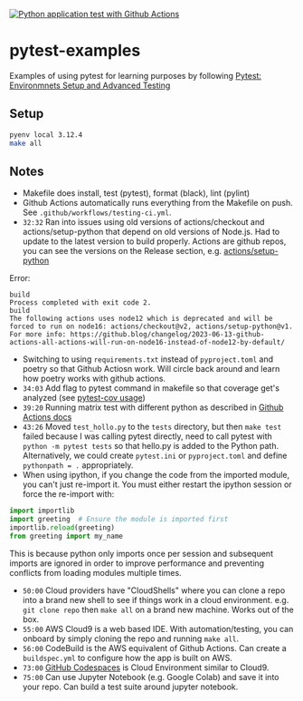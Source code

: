 [![Python application test with Github Actions](https://github.com/slyt/pytest-example/actions/workflows/testing-ci.yml/badge.svg)](https://github.com/slyt/pytest-example/actions/workflows/testing-ci.yml)

# pytest-examples
Examples of using pytest for learning purposes by following [Pytest: Environmnets Setup and Advanced Testing](https://www.coursera.org/videos/spark-hadoop-snowflake-data-engineering/UUI0G?authProvider=target&query=pytest&source=search)


## Setup

```sh
pyenv local 3.12.4
make all
```

## Notes
- Makefile does install, test (pytest), format (black), lint (pylint)
- Github Actions automatically runs everything from the Makefile on push. See `.github/workflows/testing-ci.yml`.
- `32:32` Ran into issues using old versions of actions/checkout and actions/setup-python that depend on old versions of Node.js. Had to update to the latest version to build properly. Actions are github repos, you can see the versions on the Release section, e.g. [actions/setup-python](https://github.com/actions/setup-python)

Error:
```
build
Process completed with exit code 2.
build
The following actions uses node12 which is deprecated and will be forced to run on node16: actions/checkout@v2, actions/setup-python@v1. For more info: https://github.blog/changelog/2023-06-13-github-actions-all-actions-will-run-on-node16-instead-of-node12-by-default/

```

- Switching to using `requirements.txt` instead of `pyproject.toml` and poetry so that Github Actiosn work. Will circle back around and learn how poetry works with github actions.
- `34:03` Add flag to pytest command in makefile so that coverage get's analyzed (see [pytest-cov usage](https://pypi.org/project/pytest-cov/#usage))
- `39:20` Running matrix test with different python as described in [Github Actions docs](https://docs.github.com/en/actions/use-cases-and-examples/building-and-testing/building-and-testing-python#using-multiple-python-versions)
- `43:26` Moved `test_hollo.py` to the `tests` directory, but then `make test` failed because I was calling pytest directly, need to call pytest with `python -m pytest tests` so that hello.py is added to the Python path. Alternatively, we could create `pytest.ini` or `pyproject.toml` and define `pythonpath = .` appropriately.
- When using ipython, if you change the code from the imported module, you can't just re-import it. You must either restart the ipython session or force the re-import with:
```python
import importlib
import greeting  # Ensure the module is imported first
importlib.reload(greeting)
from greeting import my_name
```

This is because python only imports once per session and subsequent imports are ignored in order to improve performance and preventing conflicts from loading modules multiple times.

- `50:00` Cloud providers have "CloudShells" where you can clone a repo into a brand new shell to see if things work in a cloud environment. e.g. `git clone repo` then `make all` on a brand new machine. Works out of the box.
- `55:00` AWS Cloud9 is a web based IDE. With automation/testing, you can onboard by simply cloning the repo and running `make all`.
- `56:00` CodeBuild is the AWS equivalent of Github Actions. Can create a `buildspec.yml` to configure how the app is built on AWS.
- `73:00` [GitHub Codespaces](https://github.com/features/codespaces) is Cloud Environment similar to Cloud9.
- `75:00` Can use Jupyter Notebook (e.g. Google Colab) and save it into your repo. Can build a test suite around jupyter notebook.